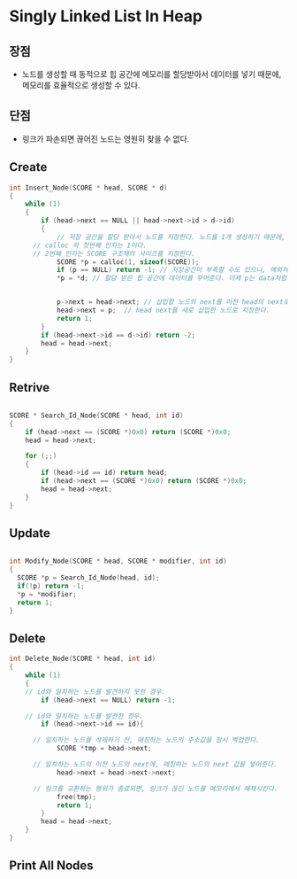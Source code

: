 # Singly Linked List In Heap

## 장점
- 노드를 생성할 때 동적으로 힙 공간에 메모리를 할당받아서 데이터를 넣기 때문에, 메모리를
효율적으로 생성할 수 있다.

## 단점
- 링크가 파손되면 끊어진 노드는 영원히 찾을 수 없다.



## Create
```cpp
int Insert_Node(SCORE * head, SCORE * d)
{
	while (1)
	{
		if (head->next == NULL || head->next->id > d->id)
		{
			// 저장 공간을 할당 받아서 노드를 저장한다. 노드를 1개 생성하기 때문에,
      // calloc 의 첫번째 인자는 1이다.
      // 2번째 인자는 SCORE 구조체의 사이즈를 지정한다.
			SCORE *p = calloc(1, sizeof(SCORE));
			if (p == NULL) return -1; // 저장공간이 부족할 수도 있으니, 예외처리를 한다.
			*p = *d; // 할당 받은 힙 공간에 데이터를 부어준다. 이제 p는 data처럼 사용이 가능하다.


			p->next = head->next; // 삽입할 노드의 next를 이전 head의 next로 치환한다.
			head->next = p;  // head next를 새로 삽입한 노드로 지정한다.
			return 1;
		}
		if (head->next->id == d->id) return -2;
		head = head->next;
	}
}
```

## Retrive
```cpp

SCORE * Search_Id_Node(SCORE * head, int id)
{
	if (head->next == (SCORE *)0x0) return (SCORE *)0x0;
	head = head->next;

	for (;;)
	{
		if (head->id == id) return head;
		if (head->next == (SCORE *)0x0) return (SCORE *)0x0;
		head = head->next;
	}
}

```

## Update
```cpp

int Modify_Node(SCORE * head, SCORE * modifier, int id)
{
  SCORE *p = Search_Id_Node(head, id);
  if(!p) return -1;
  *p = *modifier;
  return 1;
}

```

## Delete
```cpp
int Delete_Node(SCORE * head, int id)
{
	while (1)
	{
    // id와 일치하는 노드를 발견하지 못한 경우.
		if (head->next == NULL) return -1;

    // id와 일치하는 노드를 발견한 경우.
		if (head->next->id == id){

      // 일치하는 노드를 삭제하기 전, 매칭하는 노드의 주소값을 잠시 벡업한다.
			SCORE *tmp = head->next;

      // 일치하는 노드의 이전 노드의 next에, 매칭하는 노드의 next 값을 넣어준다.
			head->next = head->next->next;

      // 링크를 교환하는 행위가 종료되면, 링크가 끊긴 노드를 메모리에서 해제시킨다.
			free(tmp);
			return 1;
		}
		head = head->next;
	}
}

```


## Print All Nodes
```cpp






```

